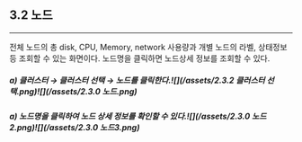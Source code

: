 ## 3.2 노드

---

전체 노드의 총 disk, CPU, Memory, network 사용량과 개별 노드의 라벨, 상태정보 등 조회할 수 있는 화면이다. 노드명을 클릭하면 노드상세 정보를 조회할 수 있다.

##### a\)    클러스터 → 클러스터 선택 → 노드를 클릭한다.![](/assets/2.3.2 클러스터 선택.png)![](/assets/2.3.0 노드.png)

##### a\)    노드명을 클릭하여 노드 상세 정보를 확인할 수 있다.![](/assets/2.3.0 노드2.png)![](/assets/2.3.0 노드3.png)



